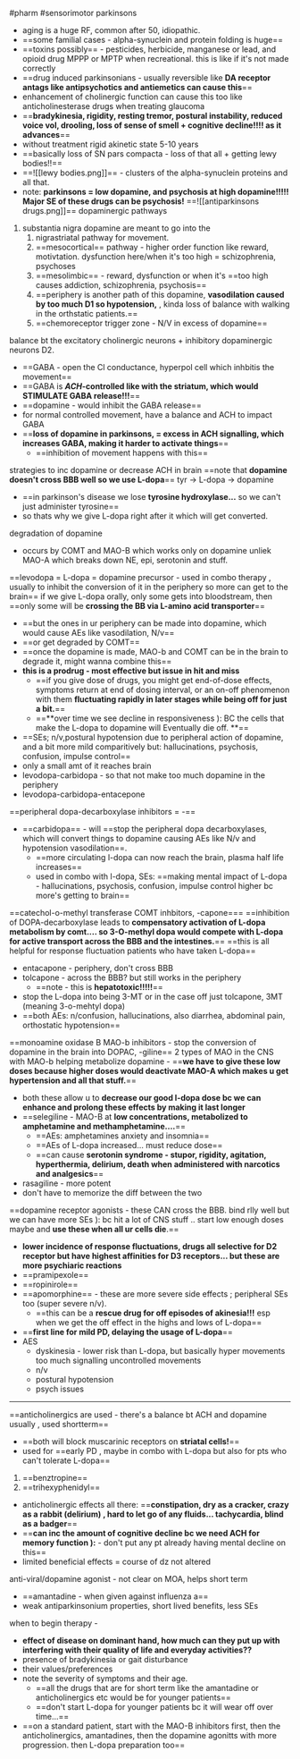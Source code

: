 #pharm 
#sensorimotor 
parkinsons
- aging is a huge RF, common after 50, idiopathic. 
- ==some familial cases - alpha-synuclein and protein folding is huge== 
- ==toxins possibly== - pesticides, herbicide, manganese or lead, and opioid drug MPPP or MPTP when recreational. this is like if it's not made correctly 
- ==drug induced parkinsonians - usually reversible like **DA receptor antags like antipsychotics and antiemetics can cause this**==
- enhancement of cholinergic function can cause this too like anticholinesterase drugs when treating glaucoma 
- ==**bradykinesia, rigidity, resting tremor, postural instability, reduced voice vol, drooling, loss of sense of smell + cognitive decline!!!! as it advances**==
- without treatment rigid akinetic state 5-10 years
- ==basically loss of SN pars compacta - loss of that all + getting lewy bodies!!==
- ==![[lewy bodies.png]]== - clusters of the alpha-synuclein proteins and all that. 
- note: **parkinsons = low dopamine, and psychosis at high dopamine!!!!! Major SE of these drugs can be psychosis!**
==![[antiparkinsons drugs.png]]==
dopaminergic pathways
1. substantia nigra dopamine are meant to go into the 
	1. nigrastriatal pathway for movement. 
	2. ==mesocortical== pathway - higher order function like reward, motivtation. dysfunction here/when it's too high = schizophrenia, psychoses 
	3. ==mesolimbic== - reward, dysfunction or when it's ==too high causes addiction, schizophrenia, psychosis== 
	4. ==periphery is another path of this dopamine, **vasodilation caused by too much D1 so hypotension,** , kinda loss of balance with walking in the orthstatic patients.== 
	5. ==chemoreceptor trigger zone - N/V in excess of dopamine== 

balance bt the excitatory cholinergic neurons + inhibitory dopaminergic neurons D2.
- ==GABA - open the Cl conductance, hyperpol cell which inhbitis the movement==
- ==GABA is ***ACH*-controlled like with the striatum, which would STIMULATE GABA release!!!**==
- ==dopamine - would inhibit the GABA release== 
- for normal controlled movement, have a balance and ACH to impact GABA 
- ==**loss of dopamine in parkinsons, = excess in ACH signalling, which increases GABA, making it harder to activate things**==
	- ==inhibition of movement happens with this== 

strategies to inc dopamine or decrease ACH in brain 
==note that **dopamine doesn't cross BBB well so we use L-dopa**==
tyr -> L-dopa -> dopamine 
- ==in parkinson's disease we lose **tyrosine hydroxylase...** so we can't just administer tyrosine==
- so thats why we give L-dopa right after it which will get converted. 

degradation of dopamine 
- occurs by COMT and MAO-B which works only on dopamine unliek MAO-A which breaks down NE, epi, serotonin and stuff. 

==levodopa = L-dopa = dopamine precursor  - used in combo therapy , usually to inhibit the conversion of it in the periphery so more can get to the brain== 
if we give L-dopa orally, only some gets into bloodstream, then ==only some will be **crossing the BB via L-amino acid transporter**==
- ==but the ones in ur periphery can be made into dopamine, which would cause AEs like vasodilation, N/v==
- ==or get degraded by COMT== 
- ==once the dopamine is made, MAO-b and COMT can be in the brain to degrade it, might wanna combine this== 
- **this is a prodrug - most effective but issue in hit and miss**
	- ==if you give dose of drugs, you might get end-of-dose effects, symptoms return at end of dosing interval, or an on-off phenomenon with them **fluctuating rapidly in later stages while being off for just a bit.**==
	- ==**over time we see decline in responsiveness ): BC the cells that make the L-dopa to dopamine will Eventually die off. **==
- ==SEs; n/v,postural hypotension due to peripheral action of dopamine, and a bit more mild comparitively but: hallucinations, psychosis, confusion, impulse control== 
- only a small amt of it reaches brain 
- levodopa-carbidopa - so that not make too much dopamine in the periphery  
- levodopa-carbidopa-entacepone 

==peripheral dopa-decarboxylase inhibitors = -== 
- ==carbidopa== - will ==stop the peripheral dopa decarboxylases, which will convert things to dopamine causing AEs like N/v and hypotension vasodilation==. 
	- ==more circulating l-dopa can now reach the brain, plasma half life increases==
	- used in combo with l-dopa, SEs: ==making mental impact of L-dopa - hallucinations, psychosis, confusion, impulse control  higher bc more's getting to brain== 

==catechol-o-methyl transferase COMT inhbitors, -capone=== 
==inhibition of DOPA-decarboxylase leads to **compensatory activation of L-dopa metabolism by comt.... so 3-O-methyl dopa would compete with L-dopa for active transport across the BBB and the intestines.**== 
==this is all helpful for response fluctuation patients who have taken L-dopa== 
- entacapone - periphery, don't cross BBB 
- tolcapone  - across the BBB? but still works in the periphery 
	- ==note - this is **hepatotoxic!!!!!**==
- stop the L-dopa into being 3-MT or in the case off just tolcapone, 3MT (meaning 3-o-mehtyl dopa)
- ==both AEs: n/confusion, hallucinations, also diarrhea, abdominal pain, orthostatic hypotension== 

==monoamine oxidase B MAO-b inhibitors - stop the conversion of dopamine in the brain into DOPAC, -giline== 
2 types of MAO in the CNS with MAO-b helping metabolize dopamine - ==**we have to give these low doses because higher doses would deactivate MAO-A which makes u get hypertension and all that stuff.**==
- both these allow u to **decrease our good l-dopa dose bc we can enhance and prolong these effects by making it last longer**
- ==selegiline - MAO-B at **low concentrations, metabolized to amphetamine and methamphetamine....**==
	- ==AEs: amphetamines anxiety and insomnia== 
	- ==AEs of L-dopa increased... must reduce dose==
	- ==can cause **serotonin syndrome - stupor, rigidity, agitation, hyperthermia, delirium, death when administered with narcotics and analgesics**==
- rasagiline  - more potent 
- don't have to memorize the diff between the two 

==dopamine receptor agonists - these CAN cross the BBB. bind rlly well but we can have more SEs ): bc hit a lot of CNS stuff .. start low enough doses maybe and **use these when all ur cells die**.== 
- **lower incidence of response fluctuations, drugs all selective for D2 receptor but have highest affinities for D3 receptors... but these are more psychiaric reactions**
- ==pramipexole==
- ==ropinirole==
- ==apomorphine== - these are more severe side effects ; peripheral SEs too (super severe n/v). 
	- ==this can be a **rescue drug for off episodes of akinesia!!!** esp when we get the off effect in the highs and lows of L-dopa== 
- ==**first line for mild PD, delaying the usage of L-dopa**==
- AES
	- dyskinesia - lower risk than L-dopa, but basically hyper movements too much signalling uncontrolled movements
	- n/v 
	- postural hypotension 
	- psych issues 


---

==anticholinergics are used - there's a balance bt ACH and dopamine usually , used shortterm== 
- ==both will block muscarinic receptors on **striatal cells!**== 
- used for ==early PD , maybe in combo with L-dopa but also for pts who can't tolerate L-dopa== 
1. ==benztropine==
2. ==trihexyphenidyl== 
- anticholinergic effects all there: ==**constipation, dry as a cracker, crazy as a rabbit (delirium) , hard to let go of any fluids... tachycardia, blind as a badger**==
- ==**can inc the amount of cognitive decline bc we need ACH for memory function ):**  - don't put any pt already having mental decline on this== 
- limited beneficial effects = course of dz not altered 

anti-viral/dopamine agonist - not clear on MOA, helps short term 
- ==amantadine  - when given against influenza a==
- weak antiparkinsonium properties, short lived benefits, less SEs 

when to begin therapy - 
- **effect of disease on dominant hand, how much can they put up with interfering with their quality of life and everyday activities??**
- presence of bradykinesia or gait disturbance
- their values/preferences
- note the severity of symptoms and their age. 
	- ==all the drugs that are for short term like the amantadine or anticholinergics etc would be for younger patients==
	- ==don't start L-dopa for younger patients bc it will wear off over time...== 
- ==on a standard patient, start with the MAO-B inhibitors first, then the anticholinergics, amantadines, then the dopamine agonitts with more progression. then L-dopa preparation too== 




